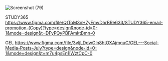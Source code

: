 
![Screenshot (79)](https://github.com/sohaniabeywickrama/UI-UX-Developer-Intern/assets/99112193/0c548502-4035-4a67-a9d9-2ee753f3f1ce)

  STUDY365 
  https://www.figma.com/file/QtToM3nH7yEmvDhrBRe633/STUDY365-email-promotion-(Copy)?type=design&node-id=0-1&mode=design&t=DFyPQyPBFAmktBmn-0


  GEL
  https://www.figma.com/file/3vljLDdwOln8htOXAjmquC/GEL---Social-Media-Posts-July?type=design&node-id=0-1&mode=design&t=m7u4psEn1IWztCpC-0
  
